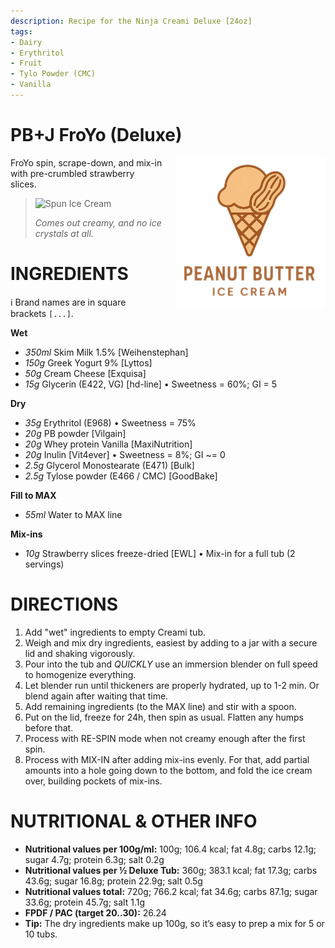```yaml
---
description: Recipe for the Ninja Creami Deluxe [24oz]
tags:
- Dairy
- Erythritol
- Fruit
- Tylo Powder (CMC)
- Vanilla
---
```

# PB+J FroYo (Deluxe)
<img style="float: right; margin-left: 1.5em;" width=240 alt="Logo" src="https://raw.githubusercontent.com/jhermann/ice-creamery/refs/heads/main/recipes/PB%20Mix/pb-ice-cream-logo.png" />

FroYo spin, scrape-down, and mix-in with pre-crumbled strawberry slices.

> <img width=360 alt="Spun Ice Cream" src="https://raw.githubusercontent.com/jhermann/ice-creamery/refs/heads/main/recipes/PB%2BJ%20FroYo%20(Deluxe)/PB%2BJ_FroYo_2024-10-20.jpg" />
>
> *Comes out creamy, and no ice crystals at all.*

# INGREDIENTS

ℹ️ Brand names are in square brackets `[...]`.

**Wet**

  - _350ml_ Skim Milk 1.5% [Weihenstephan]
  - _150g_ Greek Yogurt 9% [Lyttos]
  - _50g_ Cream Cheese [Exquisa]
  - _15g_ Glycerin (E422, VG) [hd-line] • Sweetness = 60%; GI = 5

**Dry**

  - _35g_ Erythritol (E968) • Sweetness = 75%
  - _20g_ PB powder [Vilgain]
  - _20g_ Whey protein Vanilla [MaxiNutrition]
  - _20g_ Inulin [Vit4ever] • Sweetness = 8%; GI ~= 0
  - _2.5g_ Glycerol Monostearate (E471) [Bulk]
  - _2.5g_ Tylose powder (E466 / CMC) [GoodBake]

**Fill to MAX**

  - _55ml_ Water to MAX line

**Mix-ins**

  - _10g_ Strawberry slices freeze-dried [EWL] • Mix-in for a full tub (2 servings)

# DIRECTIONS

 1. Add "wet" ingredients to empty Creami tub.
 1. Weigh and mix dry ingredients, easiest by adding to a jar with a secure lid and shaking vigorously.
 1. Pour into the tub and *QUICKLY* use an immersion blender on full speed to homogenize everything.
 1. Let blender run until thickeners are properly hydrated, up to 1-2 min. Or blend again after waiting that time.
 1. Add remaining ingredients (to the MAX line) and stir with a spoon.
 1. Put on the lid, freeze for 24h, then spin as usual. Flatten any humps before that.
 1. Process with RE-SPIN mode when not creamy enough after the first spin.
 1. Process with MIX-IN after adding mix-ins evenly. For that, add partial amounts into a hole going down to the bottom, and fold the ice cream over, building pockets of mix-ins.

# NUTRITIONAL & OTHER INFO
- **Nutritional values per 100g/ml:** 100g; 106.4 kcal; fat 4.8g; carbs 12.1g; sugar 4.7g; protein 6.3g; salt 0.2g
- **Nutritional values per ½ Deluxe Tub:** 360g; 383.1 kcal; fat 17.3g; carbs 43.6g; sugar 16.8g; protein 22.9g; salt 0.5g
- **Nutritional values total:** 720g; 766.2 kcal; fat 34.6g; carbs 87.1g; sugar 33.6g; protein 45.7g; salt 1.1g
- **FPDF / PAC (target 20..30):** 26.24
- **Tip:** The dry ingredients make up 100g, so it’s easy to prep a mix for 5 or 10 tubs.

